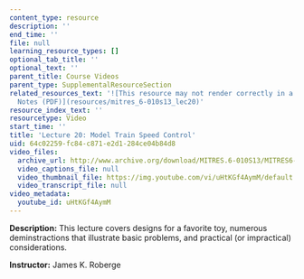 ```yaml
---
content_type: resource
description: ''
end_time: ''
file: null
learning_resource_types: []
optional_tab_title: ''
optional_text: ''
parent_title: Course Videos
parent_type: SupplementalResourceSection
related_resources_text: '![This resource may not render correctly in a screen reader.](/images/inacessible.gif)[Lecture
  Notes (PDF)](resources/mitres_6-010s13_lec20)'
resource_index_text: ''
resourcetype: Video
start_time: ''
title: 'Lecture 20: Model Train Speed Control'
uid: 64c02259-fc84-c871-e2d1-284ce04b84d8
video_files:
  archive_url: http://www.archive.org/download/MITRES.6-010S13/MITRES6-010S13_lec20_300k.mp4
  video_captions_file: null
  video_thumbnail_file: https://img.youtube.com/vi/uHtKGf4AymM/default.jpg
  video_transcript_file: null
video_metadata:
  youtube_id: uHtKGf4AymM
---
```


**Description:** This lecture covers designs for a favorite toy, numerous deminstractions that illustrate basic problems, and practical (or impractical) considerations.

**Instructor:** James K. Roberge